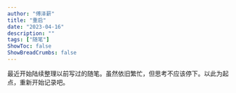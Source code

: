 ```yaml
---
author: "傅泽薪"
title: "重启"
date: "2023-04-16"
description: ""
tags: ["随笔"]
ShowToc: false
ShowBreadCrumbs: false
---
```


最近开始陆续整理以前写过的随笔。虽然依旧繁忙，但思考不应该停下。以此为起点，重新开始记录吧。

<!--more-->

